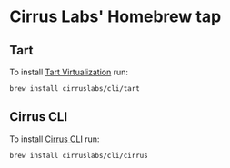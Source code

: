 # Cirrus Labs' Homebrew tap


## Tart

To install [Tart Virtualization](https://github.com/cirruslabs/tart) run:

```bash
brew install cirruslabs/cli/tart
```

## Cirrus CLI

To install [Cirrus CLI](https://github.com/cirruslabs/cirrus-cli) run:

```bash
brew install cirruslabs/cli/cirrus
```
